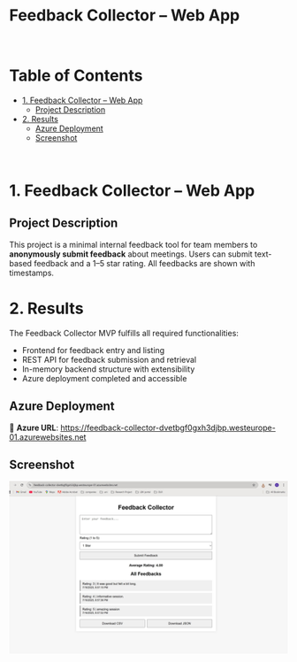 
# Feedback Collector – Web App

&nbsp;

# Table of Contents
- [1. Feedback Collector – Web App](#1-feedback-collector--web-app)
  - [Project Description](#project-description)
- [2. Results](#2-results)
    - [Azure Deployment](#azure-deployment)
    - [Screenshot](#screenshot)
    
&nbsp;  

# 1. Feedback Collector – Web App

## Project Description
This project is a minimal internal feedback tool for team members to **anonymously submit feedback** about meetings. Users can submit text-based feedback and a 1–5 star rating. All feedbacks are shown with timestamps.

# 2. Results

The Feedback Collector MVP fulfills all required functionalities:

-  Frontend for feedback entry and listing
-  REST API for feedback submission and retrieval
-  In-memory backend structure with extensibility
-  Azure deployment completed and accessible

## Azure Deployment

🔗 **Azure URL**: https://feedback-collector-dvetbgf0gxh3djbp.westeurope-01.azurewebsites.net


## Screenshot

![Azure Deployment Screenshot](./deployment.jpg)





